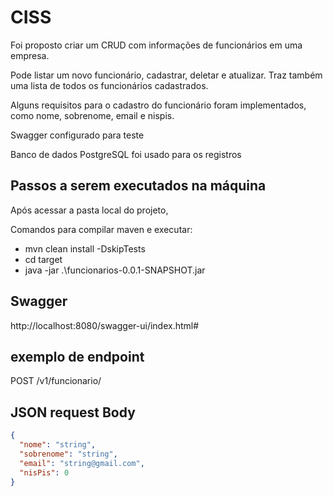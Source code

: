 # CISS

Foi proposto criar um CRUD com informações de funcionários em uma empresa.

Pode listar um novo funcionário, cadastrar, deletar e atualizar. Traz também uma lista de todos os funcionários cadastrados.

Alguns requisitos para o cadastro do funcionário foram implementados, como nome, sobrenome, email e nispis.

Swagger configurado para teste

Banco de dados PostgreSQL foi usado para os registros

## Passos a serem executados na máquina 
Após acessar a pasta local do projeto,

Comandos para compilar maven e executar:
 - mvn clean install -DskipTests
 - cd target
 - java -jar .\funcionarios-0.0.1-SNAPSHOT.jar

## Swagger
http://localhost:8080/swagger-ui/index.html#

## exemplo de endpoint
POST /v1/funcionario/

## JSON request Body
```json
{
  "nome": "string",
  "sobrenome": "string",
  "email": "string@gmail.com",
  "nisPis": 0
}
```




